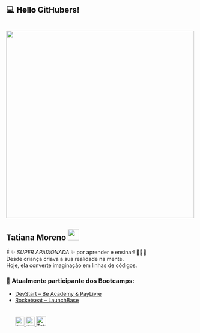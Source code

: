 <h2>
  💻 𝐇𝐞𝐥𝐥𝐨 GitHubers!
</h2>

<br/>
  <img src="https://github.com/demartini/demartini/blob/master/code.gif" width="500px">
<br/>
  <h2>Tatiana Moreno <img src="https://media.giphy.com/media/WUlplcMpOCEmTGBtBW/giphy.gif" width="30"> </h2>
  É ✨ <em>SUPER APAIXONADA</em> ✨ por aprender e ensinar! 👩🏻‍💻
<br/>
Desde criança criava a sua realidade na mente. <br/>
Hoje, ela converte imaginação em linhas de códigos.


### 🚀 Atualmente participante dos Bootcamps: 
- [DevStart – Be Academy & PayLivre](https://www.beacademy.com.br/devstartpaylivre/)
- [Rocketseat – LaunchBase](https://rocketseat.com.br/launchbase) <br><br><br>
  <a href="https://in.linkedin.com/in/tatmorenno">
    <img alt="Tatiana Emília Moreno | Linkedin" width="24px" src="https://github.com/TheDudeThatCode/TheDudeThatCode/blob/master/Assets/Linkedin.svg" />
  </a>
  <a href="https://www.instagram.com/tatmorenno/">
    <img alt="Tatiana Emília Moreno | Instagram" width="24px" src="https://github.com/TheDudeThatCode/TheDudeThatCode/blob/master/Assets/Instagram.svg" />
  </a>
  <a href="mailto:tatiana.emilia.morenno@gmail.com">
    <img alt="Tatiana Emília Moreno | Gmail" width="26px" src="https://github.com/TheDudeThatCode/TheDudeThatCode/blob/master/Assets/Gmail.svg" />
  </a>
